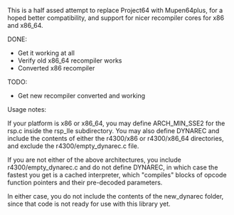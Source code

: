 This is a half assed attempt to replace Project64 with Mupen64plus, for a hoped better compatibility, and support for nicer recompiler cores for x86 and x86_64.

DONE:
* Get it working at all
* Verify old x86_64 recompiler works
* Converted x86 recompiler

TODO:
* Get new recompiler converted and working

Usage notes:

If your platform is x86 or x86_64, you may define ARCH_MIN_SSE2 for the rsp.c inside the rsp_lle subdirectory. You may also define DYNAREC and include the contents of either the r4300/x86 or r4300/x86_64 directories, and exclude the r4300/empty_dynarec.c file.

If you are not either of the above architectures, you include r4300/empty_dynarec.c and do not define DYNAREC, in which case the fastest you get is a cached interpreter, which "compiles" blocks of opcode function pointers and their pre-decoded parameters.

In either case, you do not include the contents of the new_dynarec folder, since that code is not ready for use with this library yet.
